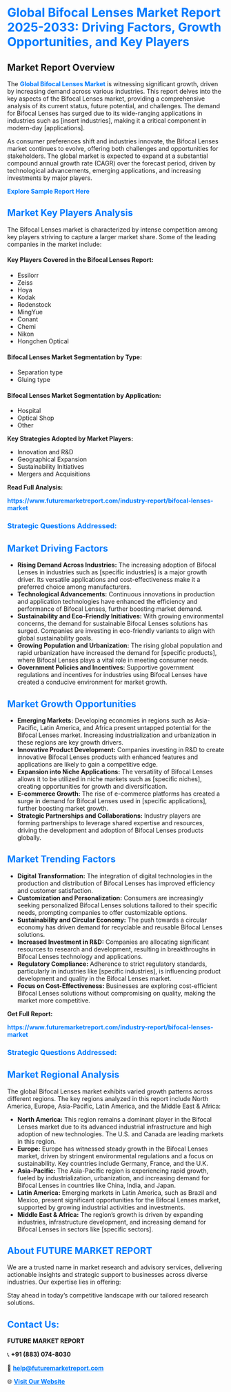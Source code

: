 <h1 style="color: #007BFF;">Global Bifocal Lenses Market Report 2025-2033: Driving Factors, Growth Opportunities, and Key Players</h1>

<section id="overview">
<h2>Market Report Overview</h2>
<p>The <a href="https://www.futuremarketreport.com/industry-report/bifocal-lenses-market" style="color: #007BFF; text-decoration: none;"><strong>Global Bifocal Lenses Market</strong></a> is witnessing significant growth, driven by increasing demand across various industries. This report delves into the key aspects of the Bifocal Lenses market, providing a comprehensive analysis of its current status, future potential, and challenges. The demand for Bifocal Lenses has surged due to its wide-ranging applications in industries such as [insert industries], making it a critical component in modern-day [applications].</p>
<p>As consumer preferences shift and industries innovate, the Bifocal Lenses market continues to evolve, offering both challenges and opportunities for stakeholders. The global market is expected to expand at a substantial compound annual growth rate (CAGR) over the forecast period, driven by technological advancements, emerging applications, and increasing investments by major players.</p>
</section>

<section id="overview">
<p><a href="https://www.futuremarketreport.com/request-sample/reportId=85658" style="color: #007BFF; text-decoration: none;"><strong>Explore Sample Report Here</strong></a></p>
</section>

<section id="key-players">
<h2 style="color: #007BFF;">Market Key Players Analysis</h2>
<p>The Bifocal Lenses market is characterized by intense competition among key players striving to capture a larger market share. Some of the leading companies in the market include:</p>
<h4>Key Players Covered in the Bifocal Lenses Report:</h4>
<ul><li>Essilorr</li><li>Zeiss</li><li>Hoya</li><li>Kodak</li><li>Rodenstock</li><li>MingYue</li><li>Conant</li><li>Chemi</li><li>Nikon</li><li>Hongchen Optical</li></ul>
<h4>Bifocal Lenses Market Segmentation by Type:</h4>
<ul><li>Separation type</li><li>Gluing type</li></ul>

<h4>Bifocal Lenses Market Segmentation by Application:</h4>
<ul><li>Hospital</li><li>Optical Shop</li><li>Other</li></ul>
<p><strong>Key Strategies Adopted by Market Players:</strong></p>
<ul>
<li>Innovation and R&D</li>
<li>Geographical Expansion</li>
<li>Sustainability Initiatives</li>
<li>Mergers and Acquisitions</li>
</ul>
</section>

<section>
<p><strong>Read Full Analysis: </strong></p><a href="https://www.futuremarketreport.com/industry-report/bifocal-lenses-market" style="color: #007BFF; text-decoration: none;"><strong>https://www.futuremarketreport.com/industry-report/bifocal-lenses-market</strong></a>
<h3 style="color: #007BFF;">Strategic Questions Addressed:</h3>
</section>

<section id="driving-factors">
<h2 style="color: #007BFF;">Market Driving Factors</h2>
<ul>
<li><strong>Rising Demand Across Industries:</strong> The increasing adoption of Bifocal Lenses in industries such as [specific industries] is a major growth driver. Its versatile applications and cost-effectiveness make it a preferred choice among manufacturers.</li>
<li><strong>Technological Advancements:</strong> Continuous innovations in production and application technologies have enhanced the efficiency and performance of Bifocal Lenses, further boosting market demand.</li>
<li><strong>Sustainability and Eco-Friendly Initiatives:</strong> With growing environmental concerns, the demand for sustainable Bifocal Lenses solutions has surged. Companies are investing in eco-friendly variants to align with global sustainability goals.</li>
<li><strong>Growing Population and Urbanization:</strong> The rising global population and rapid urbanization have increased the demand for [specific products], where Bifocal Lenses plays a vital role in meeting consumer needs.</li>
<li><strong>Government Policies and Incentives:</strong> Supportive government regulations and incentives for industries using Bifocal Lenses have created a conducive environment for market growth.</li>
</ul>
</section>

<section id="growth-opportunities">
<h2 style="color: #007BFF;">Market Growth Opportunities</h2>
<ul>
<li><strong>Emerging Markets:</strong> Developing economies in regions such as Asia-Pacific, Latin America, and Africa present untapped potential for the Bifocal Lenses market. Increasing industrialization and urbanization in these regions are key growth drivers.</li>
<li><strong>Innovative Product Development:</strong> Companies investing in R&D to create innovative Bifocal Lenses products with enhanced features and applications are likely to gain a competitive edge.</li>
<li><strong>Expansion into Niche Applications:</strong> The versatility of Bifocal Lenses allows it to be utilized in niche markets such as [specific niches], creating opportunities for growth and diversification.</li>
<li><strong>E-commerce Growth:</strong> The rise of e-commerce platforms has created a surge in demand for Bifocal Lenses used in [specific applications], further boosting market growth.</li>
<li><strong>Strategic Partnerships and Collaborations:</strong> Industry players are forming partnerships to leverage shared expertise and resources, driving the development and adoption of Bifocal Lenses products globally.</li>
</ul>
</section>

<section id="trending-factors">
<h2 style="color: #007BFF;">Market Trending Factors</h2>
<ul>
<li><strong>Digital Transformation:</strong> The integration of digital technologies in the production and distribution of Bifocal Lenses has improved efficiency and customer satisfaction.</li>
<li><strong>Customization and Personalization:</strong> Consumers are increasingly seeking personalized Bifocal Lenses solutions tailored to their specific needs, prompting companies to offer customizable options.</li>
<li><strong>Sustainability and Circular Economy:</strong> The push towards a circular economy has driven demand for recyclable and reusable Bifocal Lenses solutions.</li>
<li><strong>Increased Investment in R&D:</strong> Companies are allocating significant resources to research and development, resulting in breakthroughs in Bifocal Lenses technology and applications.</li>
<li><strong>Regulatory Compliance:</strong> Adherence to strict regulatory standards, particularly in industries like [specific industries], is influencing product development and quality in the Bifocal Lenses market.</li>
<li><strong>Focus on Cost-Effectiveness:</strong> Businesses are exploring cost-efficient Bifocal Lenses solutions without compromising on quality, making the market more competitive.</li>
</ul>
</section>

<section>
<p><strong>Get Full Report: </strong></p><a href="https://www.futuremarketreport.com/industry-report/bifocal-lenses-market" style="color: #007BFF; text-decoration: none;"><strong>https://www.futuremarketreport.com/industry-report/bifocal-lenses-market</strong></a>
<h3 style="color: #007BFF;">Strategic Questions Addressed:</h3>
</section>


<section id="regional-analysis">
<h2 style="color: #007BFF;">Market Regional Analysis</h2>
<p>The global Bifocal Lenses market exhibits varied growth patterns across different regions. The key regions analyzed in this report include North America, Europe, Asia-Pacific, Latin America, and the Middle East & Africa:</p>
<ul>
<li><strong>North America:</strong> This region remains a dominant player in the Bifocal Lenses market due to its advanced industrial infrastructure and high adoption of new technologies. The U.S. and Canada are leading markets in this region.</li>
<li><strong>Europe:</strong> Europe has witnessed steady growth in the Bifocal Lenses market, driven by stringent environmental regulations and a focus on sustainability. Key countries include Germany, France, and the U.K.</li>
<li><strong>Asia-Pacific:</strong> The Asia-Pacific region is experiencing rapid growth, fueled by industrialization, urbanization, and increasing demand for Bifocal Lenses in countries like China, India, and Japan.</li>
<li><strong>Latin America:</strong> Emerging markets in Latin America, such as Brazil and Mexico, present significant opportunities for the Bifocal Lenses market, supported by growing industrial activities and investments.</li>
<li><strong>Middle East & Africa:</strong> The region’s growth is driven by expanding industries, infrastructure development, and increasing demand for Bifocal Lenses in sectors like [specific sectors].</li>
</ul>
</section>

<footer>
<h2 style="color: #007BFF;">About FUTURE MARKET REPORT</h2>
<p>We are a trusted name in market research and advisory services, delivering actionable insights and strategic support to businesses across diverse industries. Our expertise lies in offering:</p>

<p>Stay ahead in today’s competitive landscape with our tailored research solutions.</p>

<h2 style="color: #007BFF;">Contact Us:</h2>
<p><strong>FUTURE MARKET REPORT</strong></p>
<p>📞 <strong>+91 (883) 074-8030</strong></p>
<p>📧 <strong><a href="mailto:help@futuremarketreport.com" style="color: #007BFF;">help@futuremarketreport.com</a></strong></p>
<p>🌐 <strong><a href="https://www.futuremarketreport.com/" style="color: #007BFF;">Visit Our Website</a></strong></p>
</footer>